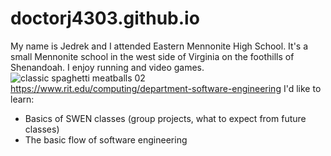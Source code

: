 # doctorj4303.github.io
My name is Jedrek and I attended Eastern Mennonite High School. It's a small Mennonite school in the west side of Virginia on the foothills of Shenandoah. I enjoy running and video games.
![classic spaghetti   meatballs 02](https://github.com/user-attachments/assets/1e0580cb-42a2-4752-aa92-5051ddc34670)
https://www.rit.edu/computing/department-software-engineering
I'd like to learn:
- Basics of SWEN classes (group projects, what to expect from future classes)
- The basic flow of software engineering
